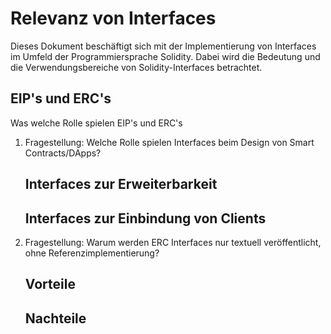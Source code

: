 # Relevanz von Interfaces

Dieses Dokument beschäftigt sich mit der Implementierung von Interfaces im Umfeld der Programmiersprache Solidity.
Dabei wird die Bedeutung und die Verwendungsbereiche von Solidity-Interfaces betrachtet.

## EIP's und ERC's

Was welche Rolle spielen EIP's und ERC's

1. Fragestellung: Welche Rolle spielen Interfaces beim Design von Smart Contracts/DApps?
    
    ## Interfaces zur Erweiterbarkeit
    ## Interfaces zur Einbindung von Clients
2. Fragestellung: Warum werden ERC Interfaces nur textuell veröffentlicht, ohne Referenzimplementierung?

    ## Vorteile
    ## Nachteile

